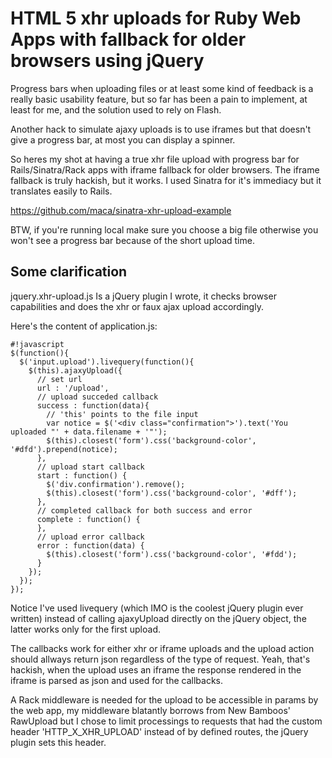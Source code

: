 HTML 5 xhr uploads for Ruby Web Apps with fallback for older browsers using jQuery
==================================================================================

Progress bars when uploading files or at least some kind of feedback is a really basic usability feature,
but so far has been a pain to implement, at least for me, and the solution used to rely on Flash.

Another hack to simulate ajaxy uploads is to use iframes but that doesn't give a progress bar, at most you can display a spinner.

So heres my shot at having a true xhr file upload with progress bar for Rails/Sinatra/Rack apps with iframe fallback for older browsers.
The iframe fallback is truly hackish, but it works. I used Sinatra for it's immediacy but it translates easily to Rails.

https://github.com/maca/sinatra-xhr-upload-example

BTW, if you're running local make sure you choose a big file otherwise you won't see a progress bar because of the short upload time.

Some clarification
------------------

jquery.xhr-upload.js 
Is a jQuery plugin I wrote, it checks browser capabilities and does the xhr or faux ajax upload accordingly.

Here's the content of application.js:
 
    #!javascript
    $(function(){
      $('input.upload').livequery(function(){
        $(this).ajaxyUpload({
          // set url
          url : '/upload',
          // upload succeded callback
          success : function(data){
            // 'this' points to the file input
            var notice = $('<div class="confirmation">').text('You uploaded "' + data.filename + '"');
            $(this).closest('form').css('background-color', '#dfd').prepend(notice);
          },
          // upload start callback
          start : function() {
            $('div.confirmation').remove();
            $(this).closest('form').css('background-color', '#dff');
          },
          // completed callback for both success and error
          complete : function() {
          },
          // upload error callback
          error : function(data) {
            $(this).closest('form').css('background-color', '#fdd');
          }
        });
      });
    });

Notice I've used livequery (which IMO is the coolest jQuery plugin ever written) instead of calling ajaxyUpload directly on the jQuery object,
the latter works only for the first upload.

The callbacks work for either xhr or iframe uploads and the upload action should allways return json regardless of the type of request. Yeah, that's 
hackish, when the upload uses an iframe the response rendered in the iframe is parsed as json and used for the callbacks.  

A Rack middleware is needed for the upload to be accessible in params by the web app, my middleware blatantly borrows from New Bamboos' RawUpload
but I chose to limit processings to requests that had the custom header 'HTTP_X_XHR_UPLOAD' instead of by defined routes, the jQuery plugin sets this
header.
